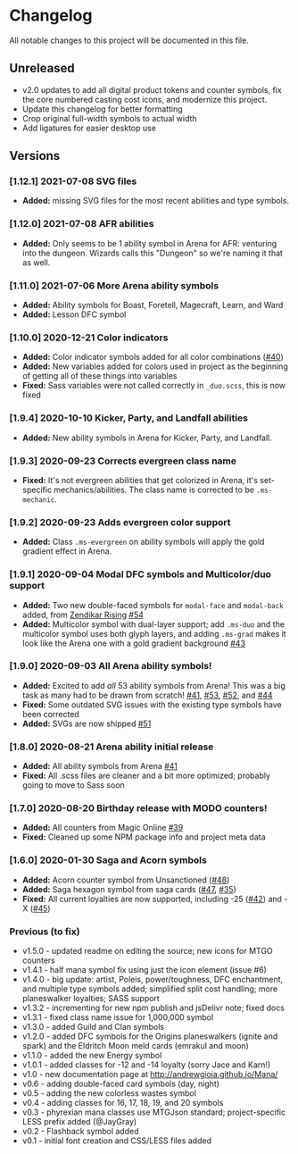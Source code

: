 # Changelog

All notable changes to this project will be documented in this file.

## Unreleased

* v2.0 updates to add all digital product tokens and counter symbols, fix the core numbered casting cost icons, and modernize this project.
* Update this changelog for better formatting 
* Crop original full-width symbols to actual width
* Add ligatures for easier desktop use

## Versions 

### [1.12.1] 2021-07-08 SVG files

* **Added:** missing SVG files for the most recent abilities and type symbols.

### [1.12.0] 2021-07-08 AFR abilities

* **Added:** Only seems to be 1 ability symbol in Arena for AFR: venturing into the dungeon. Wizards calls this "Dungeon" so we're naming it that as well.

### [1.11.0] 2021-07-06 More Arena ability symbols

* **Added:** Ability symbols for Boast, Foretell, Magecraft, Learn, and Ward
* **Added:** Lesson DFC symbol

### [1.10.0] 2020-12-21 Color indicators

* **Added:** Color indicator symbols added for all color combinations ([#40](https://github.com/andrewgioia/mana/issues/40))
* **Added:** New variables added for colors used in project as the beginning of getting all of these things into variables
* **Fixed:** Sass variables were not called correctly in `_duo.scss`, this is now fixed

### [1.9.4] 2020-10-10 Kicker, Party, and Landfall abilities

* **Added:** New ability symbols in Arena for Kicker, Party, and Landfall.

### [1.9.3] 2020-09-23 Corrects evergreen class name

* **Fixed:** It's not evergreen abilities that get colorized in Arena, it's set-specific mechanics/abilities. The class name is corrected to be `.ms-mechanic`.

### [1.9.2] 2020-09-23 Adds evergreen color support

* **Added:** Class `.ms-evergreen` on ability symbols will apply the gold gradient effect in Arena.

### [1.9.1] 2020-09-04 Modal DFC symbols and Multicolor/duo support

* **Added:** Two new double-faced symbols for `modal-face` and `modal-back` added, from [Zendikar Rising](https://scryfall.com/card/znr/264/riverglide-pathway-lavaglide-pathway) [#54](https://github.com/andrewgioia/mana/issues/54)
* **Added:** Multicolor symbol with dual-layer support; add `.ms-duo` and the multicolor symbol uses both glyph layers, and adding `.ms-grad` makes it look like the Arena one with a gold gradient background [#43](https://github.com/andrewgioia/mana/issues/43)

### [1.9.0] 2020-09-03 All Arena ability symbols!

* **Added:** Excited to add _all_ 53 ability symbols from Arena! This was a big task as many had to be drawn from scratch! [#41](https://github.com/andrewgioia/mana/issues/41), [#53](https://github.com/andrewgioia/mana/issues/53), [#52](https://github.com/andrewgioia/mana/issues/52), and [#44](https://github.com/andrewgioia/mana/issues/44)
* **Fixed:** Some outdated SVG issues with the existing type symbols have been corrected
* **Added:** SVGs are now shipped [#51](https://github.com/andrewgioia/mana/issues/51)

### [1.8.0] 2020-08-21 Arena ability initial release

* **Added:** All ability symbols from Arena [#41](https://github.com/andrewgioia/mana/issues/41)
* **Fixed:** All .scss files are cleaner and a bit more optimized; probably going to move to Sass soon

### [1.7.0] 2020-08-20 Birthday release with MODO counters!

* **Added:** All counters from Magic Online [#39](https://github.com/andrewgioia/mana/issues/39)
* **Fixed:** Cleaned up some NPM package info and project meta data

### [1.6.0] 2020-01-30 Saga and Acorn symbols 

* **Added:** Acorn counter symbol from Unsanctioned ([#48](https://github.com/andrewgioia/Mana/issues/48))
* **Added:** Saga hexagon symbol from saga cards ([#47](https://github.com/andrewgioia/Mana/issues/47), [#35](https://github.com/andrewgioia/Mana/issues/35))
* **Fixed:** All current loyalties are now supported, including -25 ([#42](https://github.com/andrewgioia/Mana/issues/42)) and -X ([#45](https://github.com/andrewgioia/Mana/issues/45))

### Previous (to fix)

* v1.5.0 - updated readme on editing the source; new icons for MTGO counters
* v1.4.1 - half mana symbol fix using just the icon element (issue #6)
* v1.4.0 - big update: artist, Poleis, power/toughness, DFC enchantment, and multiple type symbols added; simplified split cost handling; more planeswalker loyalties; SASS support
* v1.3.2 - incrementing for new npm publish and jsDelivr note; fixed docs
* v1.3.1 - fixed class name issue for 1,000,000 symbol
* v1.3.0 - added Guild and Clan symbols
* v1.2.0 - added DFC symbols for the Origins planeswalkers (ignite and spark) and the Eldritch Moon meld cards (emrakul and moon)
* v1.1.0 - added the new Energy symbol
* v1.0.1 - added classes for -12 and -14 loyalty (sorry Jace and Karn!)
* v1.0 - new documentation page at http://andrewgioia.github.io/Mana/
* v0.6 - adding double-faced card symbols (day, night)
* v0.5 - adding the new colorless wastes symbol
* v0.4 - adding classes for 16, 17, 18, 19, and 20 symbols
* v0.3 - phyrexian mana classes use MTGJson standard; project-specific LESS prefix added (@JayGray)
* v0.2 - Flashback symbol added
* v0.1 - initial font creation and CSS/LESS files added